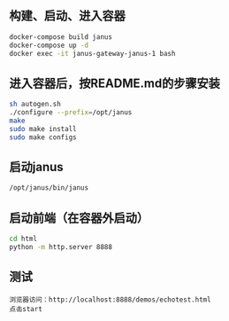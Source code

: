## 构建、启动、进入容器
```sh
docker-compose build janus 
docker-compose up -d 
docker exec -it janus-gateway-janus-1 bash
```

## 进入容器后，按README.md的步骤安装
```sh
sh autogen.sh
./configure --prefix=/opt/janus
make
sudo make install
sudo make configs
```

## 启动janus
```sh
/opt/janus/bin/janus
```

## 启动前端（在容器外启动）
```sh
cd html
python -m http.server 8888
```

## 测试
```
浏览器访问：http://localhost:8888/demos/echotest.html
点击start
```
